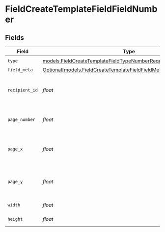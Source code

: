 # FieldCreateTemplateFieldFieldNumber


## Fields

| Field                                                                                                                                  | Type                                                                                                                                   | Required                                                                                                                               | Description                                                                                                                            |
| -------------------------------------------------------------------------------------------------------------------------------------- | -------------------------------------------------------------------------------------------------------------------------------------- | -------------------------------------------------------------------------------------------------------------------------------------- | -------------------------------------------------------------------------------------------------------------------------------------- |
| `type`                                                                                                                                 | [models.FieldCreateTemplateFieldTypeNumberRequestBody1](../models/fieldcreatetemplatefieldtypenumberrequestbody1.md)                   | :heavy_check_mark:                                                                                                                     | N/A                                                                                                                                    |
| `field_meta`                                                                                                                           | [Optional[models.FieldCreateTemplateFieldFieldMetaNumberRequestBody]](../models/fieldcreatetemplatefieldfieldmetanumberrequestbody.md) | :heavy_minus_sign:                                                                                                                     | N/A                                                                                                                                    |
| `recipient_id`                                                                                                                         | *float*                                                                                                                                | :heavy_check_mark:                                                                                                                     | The ID of the recipient to create the field for.                                                                                       |
| `page_number`                                                                                                                          | *float*                                                                                                                                | :heavy_check_mark:                                                                                                                     | The page number the field will be on.                                                                                                  |
| `page_x`                                                                                                                               | *float*                                                                                                                                | :heavy_check_mark:                                                                                                                     | The X coordinate of where the field will be placed.                                                                                    |
| `page_y`                                                                                                                               | *float*                                                                                                                                | :heavy_check_mark:                                                                                                                     | The Y coordinate of where the field will be placed.                                                                                    |
| `width`                                                                                                                                | *float*                                                                                                                                | :heavy_check_mark:                                                                                                                     | The width of the field.                                                                                                                |
| `height`                                                                                                                               | *float*                                                                                                                                | :heavy_check_mark:                                                                                                                     | The height of the field.                                                                                                               |